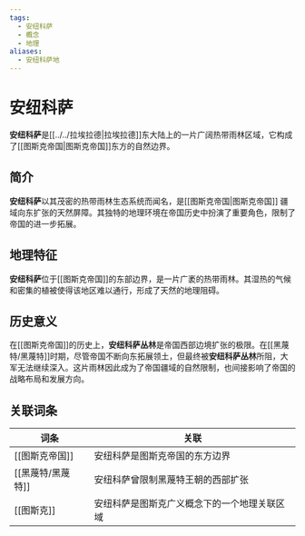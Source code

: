 ```yaml
---
tags:
  - 安纽科萨
  - 概念
  - 地理
aliases:
  - 安纽科萨地
---
```

# 安纽科萨

**安纽科萨**是[[../../拉埃拉德|拉埃拉德]]东大陆上的一片广阔热带雨林区域，它构成了[[图斯克帝国|图斯克帝国]]东方的自然边界。

## 简介

**安纽科萨**以其茂密的热带雨林生态系统而闻名，是[[图斯克帝国|图斯克帝国]] 疆域向东扩张的天然屏障。其独特的地理环境在帝国历史中扮演了重要角色，限制了帝国的进一步拓展。

## 地理特征

**安纽科萨**位于[[图斯克帝国]]的东部边界，是一片广袤的热带雨林。其湿热的气候和密集的植被使得该地区难以通行，形成了天然的地理阻碍。

## 历史意义

在[[图斯克帝国]]的历史上，**安纽科萨丛林**是帝国西部边境扩张的极限。在[[黑蔑特/黑蔑特]]时期，尽管帝国不断向东拓展领土，但最终被**安纽科萨丛林**所阻，大军无法继续深入。这片雨林因此成为了帝国疆域的自然限制，也间接影响了帝国的战略布局和发展方向。

## 关联词条

| 词条        | 关联                     |
| --------- | ---------------------- |
| [[图斯克帝国]] | 安纽科萨是图斯克帝国的东方边界        |
| [[黑蔑特/黑蔑特]] | 安纽科萨曾限制黑蔑特王朝的西部扩张      |
| [[图斯克]]   | 安纽科萨是图斯克广义概念下的一个地理关联区域 |
